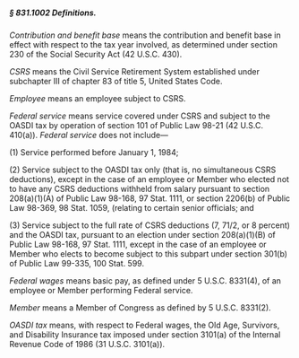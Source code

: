 ##### § 831.1002 Definitions. #####

*Contribution and benefit base* means the contribution and benefit base in effect with respect to the tax year involved, as determined under section 230 of the Social Security Act (42 U.S.C. 430).

*CSRS* means the Civil Service Retirement System established under subchapter III of chapter 83 of title 5, United States Code.

*Employee* means an employee subject to CSRS.

*Federal service* means service covered under CSRS and subject to the OASDI tax by operation of section 101 of Public Law 98-21 (42 U.S.C. 410(a)). *Federal service* does not include—

(1) Service performed before January 1, 1984;

(2) Service subject to the OASDI tax only (that is, no simultaneous CSRS deductions), except in the case of an employee or Member who elected not to have any CSRS deductions withheld from salary pursuant to section 208(a)(1)(A) of Public Law 98-168, 97 Stat. 1111, or section 2206(b) of Public Law 98-369, 98 Stat. 1059, (relating to certain senior officials; and

(3) Service subject to the full rate of CSRS deductions (7, 71/2, or 8 percent) and the OASDI tax, pursuant to an election under section 208(a)(1)(B) of Public Law 98-168, 97 Stat. 1111, except in the case of an employee or Member who elects to become subject to this subpart under section 301(b) of Public Law 99-335, 100 Stat. 599.

*Federal wages* means basic pay, as defined under 5 U.S.C. 8331(4), of an employee or Member performing Federal service.

*Member* means a Member of Congress as defined by 5 U.S.C. 8331(2).

*OASDI tax* means, with respect to Federal wages, the Old Age, Survivors, and Disability Insurance tax imposed under section 3101(a) of the Internal Revenue Code of 1986 (31 U.S.C. 3101(a)).